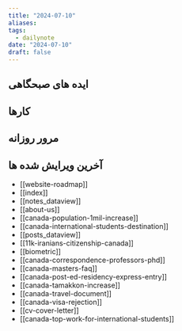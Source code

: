 ```yaml
---
title: "2024-07-10"
aliases: 
tags:
  - dailynote
date: "2024-07-10"
draft: false
---
```


## ایده های صبحگاهی


## کارها


## مرور روزانه



## آخرین ویرایش شده ها
- [[website-roadmap]]
- [[index]]
- [[notes_dataview]]
- [[about-us]]
- [[canada-population-1mil-increase]]
- [[canada-international-students-destination]]
- [[posts_dataview]]
- [[11k-iranians-citizenship-canada]]
- [[biometric]]
- [[canada-correspondence-professors-phd]]
- [[canada-masters-faq]]
- [[canada-post-ed-residency-express-entry]]
- [[canada-tamakkon-increase]]
- [[canada-travel-document]]
- [[canada-visa-rejection]]
- [[cv-cover-letter]]
- [[canada-top-work-for-international-students]]

